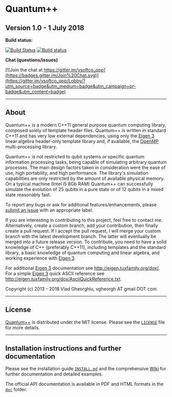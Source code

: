 # Quantum++ 
## Version 1.0 - 1 July 2018

**Build status:**

[![Build Status](https://api.travis-ci.org/vsoftco/qpp.svg?branch=master)](https://travis-ci.org/vsoftco/qpp)
[![Build status](https://ci.appveyor.com/api/projects/status/684ht8hu8js0wjmm?svg=true)](https://ci.appveyor.com/project/vsoftco/qpp)

**Chat (questions/issues)**

[![Join the chat at https://gitter.im/vsoftco_qpp](https://badges.gitter.im/Join%20Chat.svg)](https://gitter.im/vsoftco_qpp/Lobby/?utm_source=badge&utm_medium=badge&utm_campaign=pr-badge&utm_content=badge)

---
## About

Quantum++ is a modern C++11 general purpose quantum computing library, composed 
solely of template header files. Quantum++ is written in standard C++11 and 
has very low external dependencies, using only the 
[Eigen 3](http://eigen.tuxfamily.org) linear algebra header-only template 
library and, if available, the [OpenMP](http://openmp.org/) multi-processing 
library. 

Quantum++ is not restricted to qubit systems or specific quantum 
information processing tasks, being capable of simulating arbitrary quantum 
processes. The main design factors taken in consideration were the ease of 
use, high portability, and high performance. The library's simulation
capabilities are only restricted by the amount of available physical memory. 
On a typical machine (Intel i5 8Gb RAM) Quantum++ can successfully simulate 
the evolution of 25 qubits in a pure state or of 12 qubits in a mixed state 
reasonably fast.

To report any bugs or ask for additional features/enhancements, please 
[submit an issue](https://github.com/vsoftco/qpp/issues) with an appropriate 
label.

If you are interesting in contributing to this project, feel free to contact
me. Alternatively, create a custom branch, add your contribution, then 
finally create a pull request. If I accept the pull request, I will merge 
your custom branch with the latest development branch. The latter will 
eventually be merged into a future release version.
To contribute, you need to have a solid knowledge of C++ (preferably C++11), 
including templates and the standard library, a basic knowledge of 
quantum computing and linear algebra, and working experience with 
[Eigen 3](http://eigen.tuxfamily.org).

For additional [Eigen 3](http://eigen.tuxfamily.org) documentation 
see <http://eigen.tuxfamily.org/dox/>. For a simple 
[Eigen 3](http://eigen.tuxfamily.org) quick ASCII reference see
<http://eigen.tuxfamily.org/dox/AsciiQuickReference.txt>.

Copyright (c) 2013 - 2018 Vlad Gheorghiu, vgheorgh AT gmail DOT com.

---
## License

[Quantum++](https://github.com/vsoftco/qpp) is distributed under the MIT license. 
Please see the [`LICENSE`](https://github.com/vsoftco/qpp/blob/master/LICENSE) file for 
more details.

---
## Installation instructions and further documentation

Please see the installation guide [`INSTALL.md`](https://github.com/vsoftco/qpp/blob/master/INSTALL.md) and the comprehensive [Wiki](https://github.com/vsoftco/qpp/wiki) for further documentation and detailed examples. 

The official API documentation is available in PDF and HTML formats in the [`doc`](https://github.com/vsoftco/qpp/tree/master/doc) folder.

